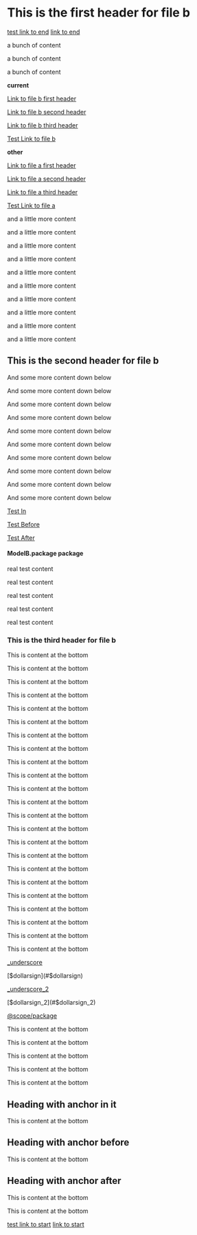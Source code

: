 # This is the first header for file b

<a name="testa"></a>
[test link to end](#testA)
[link to end](#end)
<a name="start"></a>

<a name="_underscore"></a>
<a name="$dollarsign"></a>
<a name="_underscore_2"></a>
<a name="$dollarsign_2"></a>
<a name="@scope/package"></a>

a bunch of content

a bunch of content

a bunch of content

<b>current</b>

[Link to file b first header](#this-is-the-first-header-for-file-b)

[Link to file b second header](#this-is-the-second-header-for-file-b)

[Link to file b third header](#this-is-the-third-header-for-file-b)

[Test Link to file b](#x4dodelBx002ex70ackage-package)

<b>other</b>

[Link to file a first header](./file.a.md#this-is-the-first-header-for-file-a)

[Link to file a second header](./file.a.md#this-is-the-second-header-for-file-a)

[Link to file a third header](./file.a.md#this-is-the-third-header-for-file-a)

[Test Link to file a](./file.a.md#x4dodelAx002ex70ackage-package)

and a little more content

and a little more content

and a little more content

and a little more content

and a little more content

and a little more content

and a little more content

and a little more content

and a little more content

and a little more content

## This is the second header for file b

And some more content down below

And some more content down below

And some more content down below

And some more content down below

And some more content down below

And some more content down below

And some more content down below

And some more content down below

And some more content down below

And some more content down below

<!--
#x4dixinclassx002ex70eight-property
#### &#x4d;ixinClass&#x002e;&#x70;Eight property

#x4dodelAx002ex70ackage-package
#### &#x4d;odelA&#x002e;&#x70;ackage package
-->

[Test In](#test-in)

[Test Before](#test-before)

[Test After](#test-after)

#### &#x4d;odelB&#x002e;&#x70;ackage package

real test content

real test content

real test content

real test content

real test content

### This is the third header for file b

This is content at the bottom

This is content at the bottom

This is content at the bottom

This is content at the bottom

This is content at the bottom

This is content at the bottom

This is content at the bottom

This is content at the bottom

This is content at the bottom

This is content at the bottom

This is content at the bottom

This is content at the bottom

This is content at the bottom

This is content at the bottom

This is content at the bottom

This is content at the bottom

This is content at the bottom

This is content at the bottom

This is content at the bottom

This is content at the bottom

This is content at the bottom

This is content at the bottom

This is content at the bottom

[_underscore](#_underscore)

[$dollarsign](#$dollarsign)

[_underscore_2](#_underscore_2)

[$dollarsign_2](#$dollarsign_2)

[@scope/package](#@scope/package)

This is content at the bottom

This is content at the bottom

This is content at the bottom

This is content at the bottom

This is content at the bottom

## <a name="test-in"></a> Heading with anchor in it

This is content at the bottom

<a name="test-before"></a>
## Heading with anchor before

This is content at the bottom

## Heading with anchor after
<a name="test-after"></a>

This is content at the bottom

This is content at the bottom

[test link to start](#testa)
[link to start](#start)
<a name="testA"></a>
<a name="end"></a>

